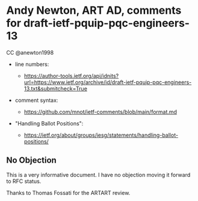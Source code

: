 # Andy Newton, ART AD, comments for draft-ietf-pquip-pqc-engineers-13 
CC @anewton1998

* line numbers:
  - https://author-tools.ietf.org/api/idnits?url=https://www.ietf.org/archive/id/draft-ietf-pquip-pqc-engineers-13.txt&submitcheck=True

* comment syntax:
  - https://github.com/mnot/ietf-comments/blob/main/format.md

* "Handling Ballot Positions":
  - https://ietf.org/about/groups/iesg/statements/handling-ballot-positions/

## No Objection

This is a very informative document. I have no objection moving it forward to RFC status.

Thanks to Thomas Fossati for the ARTART review.

